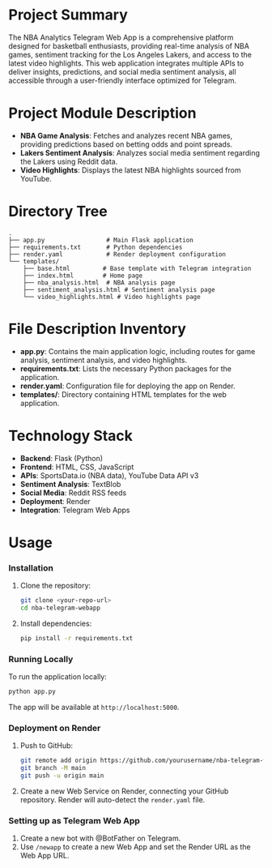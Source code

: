 # Project Summary
The NBA Analytics Telegram Web App is a comprehensive platform designed for basketball enthusiasts, providing real-time analysis of NBA games, sentiment tracking for the Los Angeles Lakers, and access to the latest video highlights. This web application integrates multiple APIs to deliver insights, predictions, and social media sentiment analysis, all accessible through a user-friendly interface optimized for Telegram.

# Project Module Description
- **NBA Game Analysis**: Fetches and analyzes recent NBA games, providing predictions based on betting odds and point spreads.
- **Lakers Sentiment Analysis**: Analyzes social media sentiment regarding the Lakers using Reddit data.
- **Video Highlights**: Displays the latest NBA highlights sourced from YouTube.

# Directory Tree
```
.
├── app.py                 # Main Flask application
├── requirements.txt       # Python dependencies
├── render.yaml            # Render deployment configuration
└── templates/
    ├── base.html         # Base template with Telegram integration
    ├── index.html        # Home page
    ├── nba_analysis.html  # NBA analysis page
    ├── sentiment_analysis.html # Sentiment analysis page
    └── video_highlights.html # Video highlights page
```

# File Description Inventory
- **app.py**: Contains the main application logic, including routes for game analysis, sentiment analysis, and video highlights.
- **requirements.txt**: Lists the necessary Python packages for the application.
- **render.yaml**: Configuration file for deploying the app on Render.
- **templates/**: Directory containing HTML templates for the web application.

# Technology Stack
- **Backend**: Flask (Python)
- **Frontend**: HTML, CSS, JavaScript
- **APIs**: SportsData.io (NBA data), YouTube Data API v3
- **Sentiment Analysis**: TextBlob
- **Social Media**: Reddit RSS feeds
- **Deployment**: Render
- **Integration**: Telegram Web Apps

# Usage
### Installation
1. Clone the repository:
   ```bash
   git clone <your-repo-url>
   cd nba-telegram-webapp
   ```
2. Install dependencies:
   ```bash
   pip install -r requirements.txt
   ```

### Running Locally
To run the application locally:
```bash
python app.py
```
The app will be available at `http://localhost:5000`.

### Deployment on Render
1. Push to GitHub:
   ```bash
   git remote add origin https://github.com/yourusername/nba-telegram-webapp.git
   git branch -M main
   git push -u origin main
   ```
2. Create a new Web Service on Render, connecting your GitHub repository. Render will auto-detect the `render.yaml` file.

### Setting up as Telegram Web App
1. Create a new bot with @BotFather on Telegram.
2. Use `/newapp` to create a new Web App and set the Render URL as the Web App URL.
